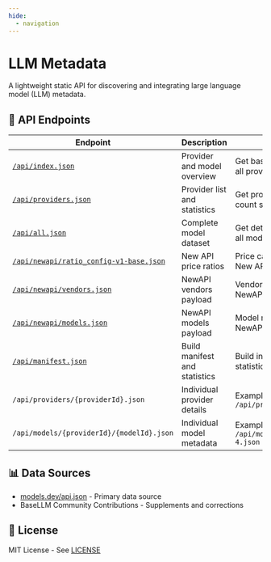 ```yaml
---
hide:
  - navigation
---
```


# LLM Metadata

A lightweight static API for discovering and integrating large language model (LLM) metadata.

## 📡 API Endpoints

| Endpoint | Description | Example |
|----------|-------------|---------|
| [`/api/index.json`](./api/index.json) | Provider and model overview | Get basic information about all providers and models |
| [`/api/providers.json`](./api/providers.json) | Provider list and statistics | Get provider list and model count statistics |
| [`/api/all.json`](./api/all.json) | Complete model dataset | Get detailed information for all models |
| [`/api/newapi/ratio_config-v1-base.json`](./api/newapi/ratio_config-v1-base.json) | New API price ratios | Price calculation ratios for New API system |
| [`/api/newapi/vendors.json`](./api/newapi/vendors.json) | NewAPI vendors payload | Vendor rows adapted for NewAPI system |
| [`/api/newapi/models.json`](./api/newapi/models.json) | NewAPI models payload | Model rows adapted for NewAPI system |
| [`/api/manifest.json`](./api/manifest.json) | Build manifest and statistics | Build information and data statistics |
| `/api/providers/{providerId}.json` | Individual provider details | Example: `/api/providers/openai.json` |
| `/api/models/{providerId}/{modelId}.json` | Individual model metadata | Example: `/api/models/openai/gpt-4.json` |

## 📊 Data Sources

- [models.dev/api.json](https://models.dev/api.json) - Primary data source
- BaseLLM Community Contributions - Supplements and corrections

## 📄 License

MIT License - See [LICENSE](https://github.com/basellm/llm-metadata/blob/main/LICENSE)
